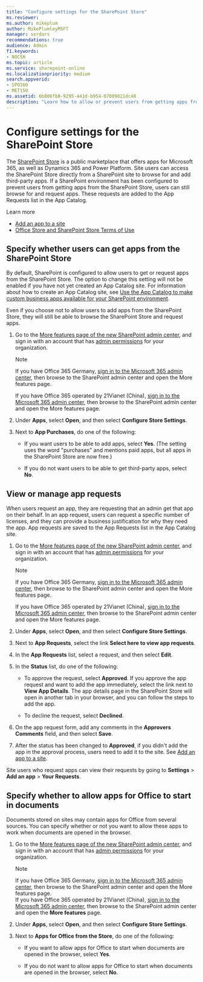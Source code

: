 ```yaml
---
title: "Configure settings for the SharePoint Store"
ms.reviewer: 
ms.author: mikeplum
author: MikePlumleyMSFT
manager: serdars
recommendations: true
audience: Admin
f1.keywords:
- NOCSH
ms.topic: article
ms.service: sharepoint-online
ms.localizationpriority: medium
search.appverid:
- SPO160
- MET150
ms.assetid: 6b806fb8-9295-441d-b954-07009021dc48
description: "Learn how to allow or prevent users from getting apps from the SharePoint Store, and how to manage app requests."
---
```


# Configure settings for the SharePoint Store

The [SharePoint Store](https://appsource.microsoft.com/marketplace/apps?product=sharepoint) is a public marketplace that offers apps for Microsoft 365, as well as Dynamics 365 and Power Platform. Site users can access the SharePoint Store directly from a SharePoint site to browse for and add third-party apps. If a SharePoint environment has been configured to prevent users from getting apps from the SharePoint Store, users can still browse for and request apps. These requests are added to the App Requests list in the App Catalog.

Learn more
  
- [Add an app to a site](https://support.office.com/article/dd98e50e-d3db-4ecb-9bb7-82b189822d43)
- [Office Store and SharePoint Store Terms of Use](https://support.office.com/article/64c7f343-16b5-40bb-b39f-66c9d1c4d405)
  
## Specify whether users can get apps from the SharePoint Store
<a name="__top"> </a>

By default, SharePoint is configured to allow users to get or request apps from the SharePoint Store. The option to change this setting will not be enabled if you have not yet created an App Catalog site. For information about how to create an App Catalog site, see [Use the App Catalog to make custom business apps available for your SharePoint environment](use-app-catalog.md).
  
Even if you choose not to allow users to add apps from the SharePoint Store, they will still be able to browse the SharePoint Store and request apps.
  
1. Go to the [More features page of the new SharePoint admin center](https://admin.microsoft.com/sharepoint?page=classicfeatures&modern=true), and sign in with an account that has [admin permissions](./sharepoint-admin-role.md) for your organization.

   > [!NOTE]
   > If you have Office 365 Germany, [sign in to the Microsoft 365 admin center](https://go.microsoft.com/fwlink/p/?linkid=848041), then browse to the SharePoint admin center and open the More features page.
   > 
   > If you have Office 365 operated by 21Vianet (China), [sign in to the Microsoft 365 admin center](https://go.microsoft.com/fwlink/p/?linkid=850627), then browse to the SharePoint admin center and open the More features page.

2. Under **Apps**, select **Open**, and then select **Configure Store Settings**.
    
3. Next to **App Purchases**, do one of the following:
    
   - If you want users to be able to add apps, select **Yes**. (The setting uses the word "purchases" and mentions paid apps, but all apps in the SharePoint Store are now free.)
    
   - If you do not want users to be able to get third-party apps, select **No**. 
    
## View or manage app requests
<a name="__top"> </a>

When users request an app, they are requesting that an admin get that app on their behalf. In an app request, users can request a specific number of licenses, and they can provide a business justification for why they need the app. App requests are saved to the App Requests list in the App Catalog site.
  
1. Go to the [More features page of the new SharePoint admin center](https://admin.microsoft.com/sharepoint?page=classicfeatures&modern=true), and sign in with an account that has [admin permissions](./sharepoint-admin-role.md) for your organization.

   > [!NOTE]
   > If you have Office 365 Germany, [sign in to the Microsoft 365 admin center](https://go.microsoft.com/fwlink/p/?linkid=848041), then browse to the SharePoint admin center and open the More features page.
   > 
   > If you have Office 365 operated by 21Vianet (China), [sign in to the Microsoft 365 admin center](https://go.microsoft.com/fwlink/p/?linkid=850627), then browse to the SharePoint admin center and open the More features page.

2. Under **Apps**, select **Open**, and then select **Configure Store Settings**.
    
3. Next to **App Requests**, select the link **Select here to view app requests**.
    
4. In the **App Requests** list, select a request, and then select **Edit**.
    
5. In the **Status** list, do one of the following: 
    
   - To approve the request, select **Approved**. If you approve the app request and want to add the app immediately, select the link next to **View App Details**. The app details page in the SharePoint Store will open in another tab in your browser, and you can follow the steps to add the app. 
    
   - To decline the request, select **Declined**.
    
6. On the app request form, add any comments in the **Approvers Comments** field, and then select **Save**.
    
7. After the status has been changed to **Approved**, if you didn't add the app in the approval process, users need to add it to the site. See [Add an app to a site](https://support.office.com/article/dd98e50e-d3db-4ecb-9bb7-82b189822d43).
    
Site users who request apps can view their requests by going to **Settings** \> **Add an app** \> **Your Requests**.
  
## Specify whether to allow apps for Office to start in documents
<a name="__top"> </a>

Documents stored on sites may contain apps for Office from several sources. You can specify whether or not you want to allow these apps to work when documents are opened in the browser.
  
1. Go to the [More features page of the new SharePoint admin center](https://admin.microsoft.com/sharepoint?page=classicfeatures&modern=true), and sign in with an account that has [admin permissions](./sharepoint-admin-role.md) for your organization.

   > [!NOTE]
   > If you have Office 365 Germany, [sign in to the Microsoft 365 admin center](https://go.microsoft.com/fwlink/p/?linkid=848041), then browse to the SharePoint admin center and open the More features page. <br>If you have Office 365 operated by 21Vianet (China), [sign in to the Microsoft 365 admin center](https://go.microsoft.com/fwlink/p/?linkid=850627), then browse to the SharePoint admin center and open the **More features** page.

2. Under **Apps**, select **Open**, and then select **Configure Store Settings**.
 
3. Next to **Apps for Office from the Store**, do one of the following:
    
   - If you want to allow apps for Office to start when documents are opened in the browser, select **Yes**. 
    
   - If you do not want to allow apps for Office to start when documents are opened in the browser, select **No**.